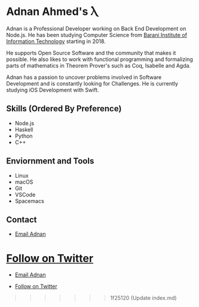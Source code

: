 
# Adnan Ahmed's Ⲗ 

Adnan is a Professional Developer working on Back End Development on Node.js. He has been studying Computer Science from [Barani Institute of Information Technology](https:\\www.biit.edu.pk) starting in 2018. 

He supports Open Source Software and the community that makes it possible. He also likes to work with functional programming and formalizing parts of mathematics in Theorem Prover's such as Coq, Isabelle and Agda.

Adnan has a passion to uncover problems involved in Software Development and is constantly looking for Challenges. He is currently studying iOS Development with Swift.

## Skills (Ordered By Preference)
- Node.js
- Haskell
- Python
- C++


## Enviornment and Tools
- Linux 
- macOS 
- Git
- VSCode
- Spacemacs

## Contact

- [Email Adnan](mailtoadnan.ahmed@gmail.com)

[Follow on Twitter](twitter.com/adnaahm)
=======
- [Email Adnan](mailtoadnan.ahmed@gmail.com)

- [Follow on Twitter](twitter.com/adnaahm)
>>>>>>> 1f25120 (Update index.md)
